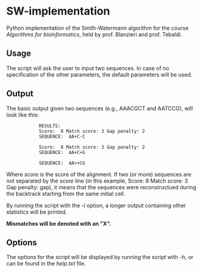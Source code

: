 # SW-implementation
Python implementation of the Smith-Watermann algorithm for the course *Algorithms for bioinformatics*, held by prof. Blanzieri and prof. Tebaldi.

## Usage
The script will ask the user to input two sequences. In case of no specification of the other parameters, the default parameters will be used.

## Output
The basic output given two sequences (e.g., AAACGCT and AATCCG), will look like this:

				RESULTS:
				Score:  8 Match score: 3 Gap penalty: 2
				SEQUENCE:  AA+C-C

				Score:  8 Match score: 3 Gap penalty: 2
				SEQUENCE:  AA+C+G

				SEQUENCE:  AA++CG

Where *score* is the score of the alignment.
If two (or more) sequences are not separated by the *score* line (in this example, Score:  8 Match score: 3 Gap penalty: gap), it means that the sequences were reconstructued during the backtrack starting from the same initial cell.

By running the script with the -l option, a longer output containing other statistics will be printed. 

**Mismatches will be denoted with an "X".**

## Options
The options for the script will be displayed by running the script with -h, or can be found in the *help.txt* file.
